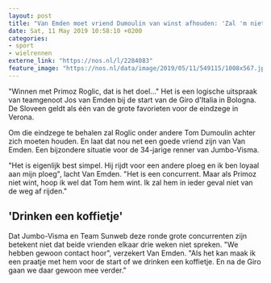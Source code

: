 ```yaml
---
layout: post
title: "Van Emden moet vriend Dumoulin van winst afhouden: 'Zal 'm niet van de weg rijden'"
date: Sat, 11 May 2019 10:58:10 +0200
categories: 
- sport 
- wielrennen 
externe_link: "https://nos.nl/l/2284083"
feature_image: "https://nos.nl/data/image/2019/05/11/549115/1008x567.jpg"
---
```


<p>"Winnen met Primoz Roglic, dat is het doel..." Het is een logische uitspraak van teamgenoot Jos van Emden bij de start van de Giro d'Italia in Bologna. De Sloveen geldt als één van de grote favorieten voor de eindzege in Verona.</p>
<p>Om die eindzege te behalen zal Roglic onder andere Tom Dumoulin achter zich moeten houden. En laat dat nou net een goede vriend zijn van Van Emden. Een bijzondere situatie voor de 34-jarige renner van Jumbo-Visma.</p>
<p>"Het is eigenlijk best simpel. Hij rijdt voor een andere ploeg en ik ben loyaal aan mijn ploeg", lacht Van Emden. "Het is een concurrent. Maar als Primoz niet wint, hoop ik wel dat Tom hem wint. Ik zal hem in ieder geval niet van de weg af rijden."</p>
<h2>'Drinken een koffietje'</h2>
<p>Dat Jumbo-Visma en Team Sunweb deze ronde grote concurrenten zijn betekent niet dat beide vrienden elkaar drie weken niet spreken. "We hebben gewoon contact hoor", verzekert Van Emden. "Als het kan maak ik een praatje met hem voor de start of we drinken een koffietje. En na de Giro gaan we daar gewoon mee verder."</p>
